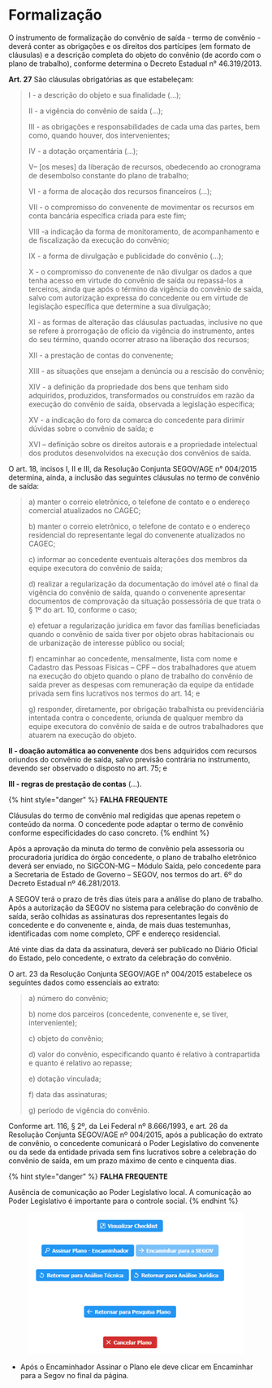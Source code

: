 # Formalização

O instrumento de formalização do convênio de saída - termo de convênio - deverá conter as obrigações e os direitos dos partícipes (em formato de cláusulas) e a descrição completa do objeto do convênio (de acordo com o plano de trabalho), conforme determina o Decreto Estadual n° 46.319/2013.

**Art. 27** São cláusulas obrigatórias as que estabeleçam:

> I - a descrição do objeto e sua finalidade (...);&#x20;
>
> II - a vigência do convênio de saída (...);&#x20;
>
> III - as obrigações e responsabilidades de cada uma das partes, bem como, quando houver, dos intervenientes;&#x20;
>
> IV - a dotação orçamentária (...);&#x20;
>
> V– \[os meses] da liberação de recursos, obedecendo ao cronograma de desembolso constante do plano de trabalho;&#x20;
>
> VI - a forma de alocação dos recursos financeiros (...);&#x20;
>
> VII - o compromisso do convenente de movimentar os recursos em conta bancária específica criada para este fim;&#x20;
>
> VIII -a indicação da forma de monitoramento, de acompanhamento e de fiscalização da execução do convênio;&#x20;
>
> IX - a forma de divulgação e publicidade do convênio (...);&#x20;
>
> X - o compromisso do convenente de não divulgar os dados a que tenha acesso em virtude do convênio de saída ou repassá-los a terceiros, ainda que após o término da vigência do convênio de saída, salvo com autorização expressa do concedente ou em virtude de legislação específica que determine a sua divulgação;&#x20;
>
> XI - as formas de alteração das cláusulas pactuadas, inclusive no que se refere à prorrogação de ofício da vigência do instrumento, antes do seu término, quando ocorrer atraso na liberação dos recursos;&#x20;
>
> XII - a prestação de contas do convenente;&#x20;
>
> XIII - as situações que ensejam a denúncia ou a rescisão do convênio;&#x20;
>
> XIV - a definição da propriedade dos bens que tenham sido adquiridos, produzidos, transformados ou construídos em razão da execução do convênio de saída, observada a legislação específica;&#x20;
>
> XV - a indicação do foro da comarca do concedente para dirimir dúvidas sobre o convênio de saída; e&#x20;
>
> XVI – definição sobre os direitos autorais e a propriedade intelectual dos produtos desenvolvidos na execução dos convênios de saída.

O art. 18, incisos I, II e III, da Resolução Conjunta SEGOV/AGE n° 004/2015 determina, ainda, a inclusão das seguintes cláusulas no termo de convênio de saída:

> a) manter o correio eletrônico, o telefone de contato e o endereço comercial atualizados no CAGEC;&#x20;
>
> b) manter o correio eletrônico, o telefone de contato e o endereço residencial do representante legal do convenente atualizados no CAGEC;&#x20;
>
> c) informar ao concedente eventuais alterações dos membros da equipe executora do convênio de saída;&#x20;
>
> d) realizar a regularização da documentação do imóvel até o final da vigência do convênio de saída, quando o convenente apresentar documentos de comprovação da situação possessória de que trata o § 1º do art. 10, conforme o caso;&#x20;
>
> e) efetuar a regularização jurídica em favor das famílias beneficiadas quando o convênio de saída tiver por objeto obras habitacionais ou de urbanização de interesse público ou social;&#x20;
>
> f) encaminhar ao concedente, mensalmente, lista com nome e Cadastro das Pessoas Físicas – CPF – dos trabalhadores que atuem na execução do objeto quando o plano de trabalho do convênio de saída prever as despesas com remuneração da equipe da entidade privada sem fins lucrativos nos termos do art. 14; e&#x20;
>
> g) responder, diretamente, por obrigação trabalhista ou previdenciária intentada contra o concedente, oriunda de qualquer membro da equipe executora do convênio de saída e de outros trabalhadores que atuarem na execução do objeto.

**II - doação automática ao convenente** dos bens adquiridos com recursos oriundos do convênio de saída, salvo previsão contrária no instrumento, devendo ser observado o disposto no art. 75; e&#x20;

**III - regras de prestação de contas** (...).

{% hint style="danger" %}
**FALHA FREQUENTE**

Cláusulas do termo de convênio mal redigidas que apenas repetem o conteúdo da norma. O concedente pode adaptar o termo de convênio conforme especificidades do caso concreto.
{% endhint %}

Após a aprovação da minuta do termo de convênio pela assessoria ou procuradoria jurídica do órgão concedente, o plano de trabalho eletrônico deverá ser enviado, no SIGCON-MG – Módulo Saída, pelo concedente para a Secretaria de Estado de Governo – SEGOV, nos termos do art. 6º do Decreto Estadual nº 46.281/2013.

A SEGOV terá o prazo de três dias úteis para a análise do plano de trabalho. Após a autorização da SEGOV no sistema para celebração do convênio de saída, serão colhidas as assinaturas dos representantes legais do concedente e do convenente e, ainda, de mais duas testemunhas, identificadas com nome completo, CPF e endereço residencial.

Até vinte dias da data da assinatura, deverá ser publicado no Diário Oficial do Estado, pelo concedente, o extrato da celebração do convênio.

O art. 23 da Resolução Conjunta SEGOV/AGE n° 004/2015 estabelece os seguintes dados como essenciais ao extrato:

> a) número do convênio;&#x20;
>
> b) nome dos parceiros (concedente, convenente e, se tiver, interveniente);&#x20;
>
> c) objeto do convênio;&#x20;
>
> d) valor do convênio, especificando quanto é relativo à contrapartida e quanto é relativo ao repasse;&#x20;
>
> e) dotação vinculada;&#x20;
>
> f) data das assinaturas;&#x20;
>
> g) período de vigência do convênio.

Conforme art. 116, § 2º, da Lei Federal nº 8.666/1993, e art. 26 da Resolução Conjunta SEGOV/AGE nº 004/2015, após a publicação do extrato de convênio, o concedente comunicará o Poder Legislativo do convenente ou da sede da entidade privada sem fins lucrativos sobre a celebração do convênio de saída, em um prazo máximo de cento e cinquenta dias.

{% hint style="danger" %}
**FALHA FREQUENTE**

Ausência de comunicação ao Poder Legislativo local. A comunicação ao Poder Legislativo é importante para o controle social.
{% endhint %}

<figure><img src="../../.gitbook/assets/image (37) (1).png" alt=""><figcaption></figcaption></figure>

* Após o Encaminhador Assinar o Plano ele deve clicar em Encaminhar para a Segov no final da página.
